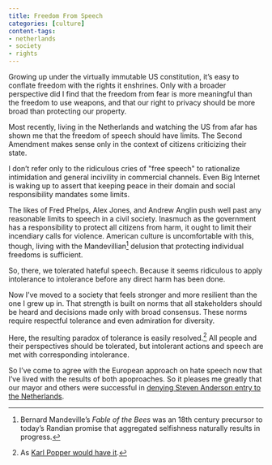 ```yaml
---
title: Freedom From Speech
categories: [culture]
content-tags:
- netherlands
- society
- rights
---
```


Growing up under the virtually immutable US constitution, it’s easy to conflate freedom with the rights it enshrines. Only with a broader perspective did I find that the freedom from fear is more meaningful than the freedom to use weapons, and that our right to privacy should be more broad than protecting our property.

Most recently, living in the Netherlands and watching the US from afar has shown me that the freedom of speech should have limits. The Second Amendment makes sense only in the context of citizens criticizing their state.

I don’t refer only to the ridiculous cries of "free speech" to rationalize intimidation and general incivility in commercial channels. Even Big Internet is waking up to assert that keeping peace in their domain and social responsibility mandates some limits.

The likes of Fred Phelps, Alex Jones, and Andrew Anglin push well past any reasonable limits to speech in a civil society. Inasmuch as the government has a responsibility to protect all citizens from harm, it ought to limit their incendiary calls for violence. American culture is uncomfortable with this, though, living with the Mandevillian[^bees] delusion that protecting individual freedoms is sufficient.

[^bees]: Bernard Mandeville’s _Fable of the Bees_ was an 18th century precursor to today’s Randian promise that aggregated selfishness naturally results in progress.

So, there, we tolerated hateful speech. Because it seems ridiculous to apply intolerance to intolerance before any direct harm has been done.

Now I’ve moved to a society that feels stronger and more resilient than the one I grew up in. That strength is built on norms that all stakeholders should be heard and decisions made only with broad consensus. These norms require respectful tolerance and even admiration for diversity.

Here, the resulting paradox of tolerance is easily resolved.[^paradox] All people and their perspectives should be tolerated, but intolerant actions and speech are met with corresponding intolerance.

[^paradox]: As [Karl Popper would have it](https://en.m.wikipedia.org/wiki/Paradox_of_tolerance#Tolerance_and_freedom_of_speech).

So I’ve come to agree with the European approach on hate speech now that I’ve lived with the results of both apoproaches. So it pleases me greatly that our mayor and others were successful in [denying Steven Anderson entry to the Netherlands](https://beta.parool.nl/nederland/haatprediker-anderson-legt-zich-neer-bij-inreisverbod~b80f8f37/).
